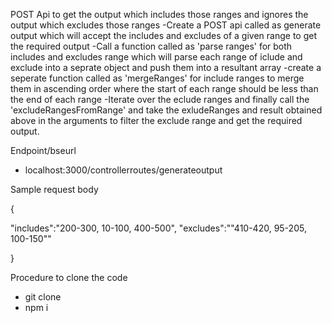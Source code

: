 POST Api to get the output which includes those ranges and ignores the output which excludes those ranges
-Create a POST api called as generate output which will  accept the includes and excludes
  of a given range to get the required output
-Call a function called as 'parse ranges' for both includes  and excludes range which will parse each range 
  of iclude and exclude into a seprate object and push them into a resultant array
-create a seperate function called as 'mergeRanges' for include ranges to merge them in ascending order where 
  the start of each range should be less than the end of each range
-Iterate over the eclude ranges and finally call the 'excludeRangesFromRange'  and take the exludeRanges and 
  result obtained above in the arguments to filter the exclude 
  range and get the required output.


 Endpoint/bseurl 
 - localhost:3000/controllerroutes/generateoutput

 Sample request body

  {

 "includes":"200-300, 10-100, 400-500",
  "excludes":""410-420, 95-205, 100-150""


 }

 Procedure to clone the code
 - git clone
 - npm i